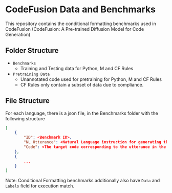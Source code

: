 # CodeFusion Data and Benchmarks

This repository contains the conditional formatting benchmarks used in CodeFusion (CodeFusion: A Pre-trained Diffusion Model for Code Generation)

## Folder Structure

- `Benchmarks`
    - Training and Testing data for Python, M and CF Rules
- `Pretraining Data`
    - Unannotated code used for pretraining for Python, M and CF Rules
    - CF Rules only contain a subset of data due to compliance.

## File Structure
For each language, there is a json file, in the Benchmarks folder with the following structure

```JSON
[
    {
        "ID": <Benchmark ID>,
        "NL Utterance": <Natural Language instruction for generating the code>,
        "Code": <The target code corresponding to the utterance in the language>
    },
    {
        ...
    }
]
```

Note: Conditional Formatting benchmarks additionally also have `Data` and `Labels` field for execution match.